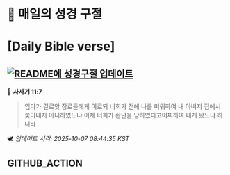 # 🙏 매일의 성경 구절
# [Daily Bible verse]
## [![README에 성경구절 업데이트](https://github.com/DONGSUKA/first_test/actions/workflows/update-readme-bible.yml/badge.svg)](https://github.com/DONGSUKA/first_test/actions/workflows/update-readme-bible.yml)
<!-- START_BIBLE_VERSE -->
📖 **사사기 11:7**
> 입다가 길르앗 장로들에게 이르되 너희가 전에 나를 미워하여 내 아버지 집에서 쫓아내지 아니하였느냐 이제 너희가 환난을 당하였다고어찌하여 내게 왔느냐 하니라

🕊️ _업데이트 시각: 2025-10-07 08:44:35 KST_
  <!-- END_BIBLE_VERSE -->
## GITHUB_ACTION
